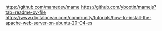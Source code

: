 https://github.com/mamedev/mame
https://github.com/ybootin/mamejs?tab=readme-ov-file
https://www.digitalocean.com/community/tutorials/how-to-install-the-apache-web-server-on-ubuntu-20-04-es
